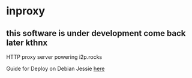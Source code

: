 # inproxy #

## this software is under development come back later kthnx ##

HTTP proxy server powering i2p.rocks

Guide for Deploy on Debian Jessie [here](doc/deploy-debian.md)

